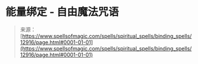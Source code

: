 <!--yml

category: 未分类

date: 2024-06-12 18:50:56

-->

# 能量绑定 - 自由魔法咒语

> 来源：[https://www.spellsofmagic.com/spells/spiritual_spells/binding_spells/12916/page.html#0001-01-01](https://www.spellsofmagic.com/spells/spiritual_spells/binding_spells/12916/page.html#0001-01-01)
